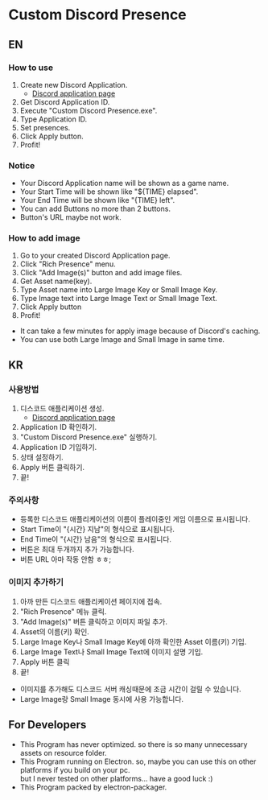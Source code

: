 # Custom Discord Presence

## EN

### How to use
1. Create new Discord Application.
   * [Discord application page](https://discord.com/developers/applications)
2. Get Discord Application ID.
3. Execute "Custom Discord Presence.exe".
4. Type Application ID.
5. Set presences.
6. Click Apply button.
7. Profit!

### Notice
* Your Discord Application name will be shown as a game name.
* Your Start Time will be shown like "${TIME} elapsed".
* Your End Time will be shown like "{TIME} left".
* You can add Buttons no more than 2 buttons.
* Button's URL maybe not work.

### How to add image

1. Go to your created Discord Application page.
2. Click "Rich Presence" menu.
3. Click "Add Image(s)" button and add image files.
4. Get Asset name(key).
5. Type Asset name into Large Image Key or Small Image Key.
6. Type Image text into Large Image Text or Small Image Text.
7. Click Apply button
8. Profit!
    
* It can take a few minutes for apply image because of Discord's caching.
* You can use both Large Image and Small Image in same time.


## KR

### 사용방법
1. 디스코드 애플리케이션 생성.
   * [Discord application page](https://discord.com/developers/applications)
2. Application ID 확인하기.
3. "Custom Discord Presence.exe" 실행하기.
4. Application ID 기입하기.
5. 상태 설정하기.
6. Apply 버튼 클릭하기.
7. 끝!

### 주의사항
* 등록한 디스코드 애플리케이션의 이름이 플레이중인 게임 이름으로 표시됩니다.
* Start Time이 "{시간} 지남"의 형식으로 표시됩니다.
* End Time이 "{시간} 남음"의 형식으로 표시됩니다.
* 버튼은 최대 두개까지 추가 가능합니다.
* 버튼 URL 아마 작동 안함 ㅎㅎ;

### 이미지 추가하기
1. 아까 만든 디스코드 애플리케이션 페이지에 접속.
2. "Rich Presence" 메뉴 클릭.
3. "Add Image(s)" 버튼 클릭하고 이미지 파일 추가.
4. Asset의 이름(키) 확인.
5. Large Image Key나 Small Image Key에 아까 확인한 Asset 이름(키) 기입.
6. Large Image Text나 Small Image Text에 이미지 설명 기입.
7. Apply 버튼 클릭
8. 끝!
    
* 이미지를 추가해도 디스코드 서버 캐싱때문에 조금 시간이 걸릴 수 있습니다.
* Large Image랑 Small Image 동시에 사용 가능합니다.


## For Developers
* This Program has never optimized. so there is so many unnecessary assets on resource folder.
* This Program running on Electron. so, maybe you can use this on other platforms if you build on your pc.    
 but I never tested on other platforms... have a good luck :)
* This Program packed by electron-packager.